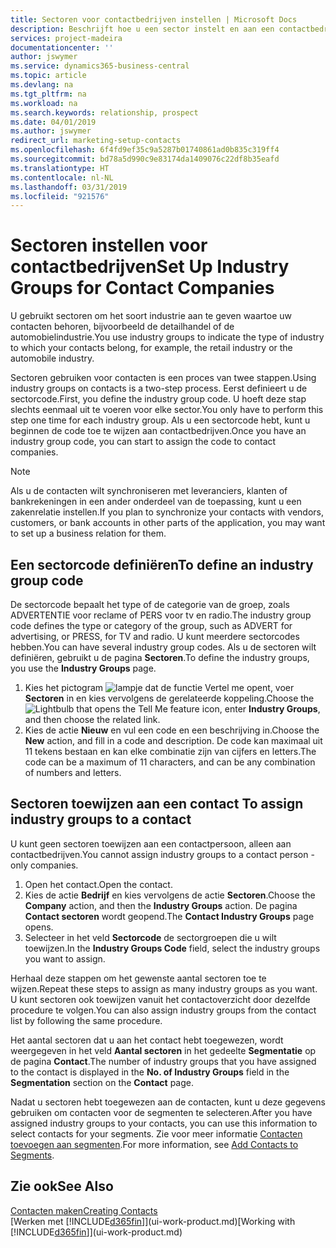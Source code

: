 ```yaml
---
title: Sectoren voor contactbedrijven instellen | Microsoft Docs
description: Beschrijft hoe u een sector instelt en aan een contactbedrijf toewijst, bijvoorbeeld de detailhandel of de auto-industrie.
services: project-madeira
documentationcenter: ''
author: jswymer
ms.service: dynamics365-business-central
ms.topic: article
ms.devlang: na
ms.tgt_pltfrm: na
ms.workload: na
ms.search.keywords: relationship, prospect
ms.date: 04/01/2019
ms.author: jswymer
redirect_url: marketing-setup-contacts
ms.openlocfilehash: 6f4fd9ef35c9a5287b01740861ad0b835c319ff4
ms.sourcegitcommit: bd78a5d990c9e83174da1409076c22df8b35eafd
ms.translationtype: HT
ms.contentlocale: nl-NL
ms.lasthandoff: 03/31/2019
ms.locfileid: "921576"
---
```

# <a name="set-up-industry-groups-for-contact-companies"></a><span data-ttu-id="ab6bb-103">Sectoren instellen voor contactbedrijven</span><span class="sxs-lookup"><span data-stu-id="ab6bb-103">Set Up Industry Groups for Contact Companies</span></span>
<span data-ttu-id="ab6bb-104">U gebruikt sectoren om het soort industrie aan te geven waartoe uw contacten behoren, bijvoorbeeld de detailhandel of de automobielindustrie.</span><span class="sxs-lookup"><span data-stu-id="ab6bb-104">You use industry groups to indicate the type of industry to which your contacts belong, for example, the retail industry or the automobile industry.</span></span>

<span data-ttu-id="ab6bb-105">Sectoren gebruiken voor contacten is een proces van twee stappen.</span><span class="sxs-lookup"><span data-stu-id="ab6bb-105">Using industry groups on contacts is a two-step process.</span></span> <span data-ttu-id="ab6bb-106">Eerst definieert u de sectorcode.</span><span class="sxs-lookup"><span data-stu-id="ab6bb-106">First, you define the industry group code.</span></span> <span data-ttu-id="ab6bb-107">U hoeft deze stap slechts eenmaal uit te voeren voor elke sector.</span><span class="sxs-lookup"><span data-stu-id="ab6bb-107">You only have to perform this step one time for each industry group.</span></span> <span data-ttu-id="ab6bb-108">Als u een sectorcode hebt, kunt u beginnen de code toe te wijzen aan contactbedrijven.</span><span class="sxs-lookup"><span data-stu-id="ab6bb-108">Once you have an industry group code, you can start to assign the code to contact companies.</span></span>

> [!NOTE]  
>   <span data-ttu-id="ab6bb-109">Als u de contacten wilt synchroniseren met leveranciers, klanten of bankrekeningen in een ander onderdeel van de toepassing, kunt u een zakenrelatie instellen.</span><span class="sxs-lookup"><span data-stu-id="ab6bb-109">If you plan to synchronize your contacts with vendors, customers, or bank accounts in other parts of the application, you may want to set up a business relation for them.</span></span>

## <a name="to-define-an-industry-group-code"></a><span data-ttu-id="ab6bb-110">Een sectorcode definiëren</span><span class="sxs-lookup"><span data-stu-id="ab6bb-110">To define an industry group code</span></span>
<span data-ttu-id="ab6bb-111">De sectorcode bepaalt het type of de categorie van de groep, zoals ADVERTENTIE voor reclame of PERS voor tv en radio.</span><span class="sxs-lookup"><span data-stu-id="ab6bb-111">The industry group code defines the type or category of the group, such as ADVERT for advertising, or PRESS, for TV and radio.</span></span> <span data-ttu-id="ab6bb-112">U kunt meerdere sectorcodes hebben.</span><span class="sxs-lookup"><span data-stu-id="ab6bb-112">You can have several industry group codes.</span></span> <span data-ttu-id="ab6bb-113">Als u de sectoren wilt definiëren, gebruikt u de pagina **Sectoren**.</span><span class="sxs-lookup"><span data-stu-id="ab6bb-113">To define the industry groups, you use the **Industry Groups** page.</span></span>

1. <span data-ttu-id="ab6bb-114">Kies het pictogram ![lampje dat de functie Vertel me opent](media/ui-search/search_small.png "Vertel me wat u wilt doen"), voer **Sectoren** in en kies vervolgens de gerelateerde koppeling.</span><span class="sxs-lookup"><span data-stu-id="ab6bb-114">Choose the ![Lightbulb that opens the Tell Me feature](media/ui-search/search_small.png "Tell me what you want to do") icon, enter **Industry Groups**, and then choose the related link.</span></span>
2. <span data-ttu-id="ab6bb-115">Kies de actie **Nieuw** en vul een code en een beschrijving in.</span><span class="sxs-lookup"><span data-stu-id="ab6bb-115">Choose the **New** action, and fill in a code and description.</span></span> <span data-ttu-id="ab6bb-116">De code kan maximaal uit 11 tekens bestaan en kan elke combinatie zijn van cijfers en letters.</span><span class="sxs-lookup"><span data-stu-id="ab6bb-116">The code can be a maximum of 11 characters, and can be any combination of numbers and letters.</span></span>

## <span data-ttu-id="ab6bb-117"><a name="AssignIndustryGroupContact">Sectoren toewijzen aan een contact</a></span><span class="sxs-lookup"><span data-stu-id="ab6bb-117"><a name="AssignIndustryGroupContact"></a> To assign industry groups to a contact</span></span>
<span data-ttu-id="ab6bb-118">U kunt geen sectoren toewijzen aan een contactpersoon, alleen aan contactbedrijven.</span><span class="sxs-lookup"><span data-stu-id="ab6bb-118">You cannot assign industry groups to a contact person - only companies.</span></span>

1. <span data-ttu-id="ab6bb-119">Open het contact.</span><span class="sxs-lookup"><span data-stu-id="ab6bb-119">Open the contact.</span></span>
2. <span data-ttu-id="ab6bb-120">Kies de actie **Bedrijf** en kies vervolgens de actie **Sectoren**.</span><span class="sxs-lookup"><span data-stu-id="ab6bb-120">Choose the **Company** action, and then the **Industry Groups** action.</span></span> <span data-ttu-id="ab6bb-121">De pagina **Contact sectoren** wordt geopend.</span><span class="sxs-lookup"><span data-stu-id="ab6bb-121">The **Contact Industry Groups** page opens.</span></span>
3. <span data-ttu-id="ab6bb-122">Selecteer in het veld **Sectorcode** de sectorgroepen die u wilt toewijzen.</span><span class="sxs-lookup"><span data-stu-id="ab6bb-122">In the **Industry Groups Code** field, select the industry groups you want to assign.</span></span>

<span data-ttu-id="ab6bb-123">Herhaal deze stappen om het gewenste aantal sectoren toe te wijzen.</span><span class="sxs-lookup"><span data-stu-id="ab6bb-123">Repeat these steps to assign as many industry groups as you want.</span></span> <span data-ttu-id="ab6bb-124">U kunt sectoren ook toewijzen vanuit het contactoverzicht door dezelfde procedure te volgen.</span><span class="sxs-lookup"><span data-stu-id="ab6bb-124">You can also assign industry groups from the contact list by following the same procedure.</span></span>

<span data-ttu-id="ab6bb-125">Het aantal sectoren dat u aan het contact hebt toegewezen, wordt weergegeven in het veld **Aantal sectoren** in het gedeelte **Segmentatie** op de pagina **Contact**.</span><span class="sxs-lookup"><span data-stu-id="ab6bb-125">The number of industry groups that you have assigned to the contact is displayed in the **No. of Industry Groups** field in the **Segmentation** section on the **Contact** page.</span></span>

<span data-ttu-id="ab6bb-126">Nadat u sectoren hebt toegewezen aan de contacten, kunt u deze gegevens gebruiken om contacten voor de segmenten te selecteren.</span><span class="sxs-lookup"><span data-stu-id="ab6bb-126">After you have assigned industry groups to your contacts, you can use this information to select contacts for your segments.</span></span> <span data-ttu-id="ab6bb-127">Zie voor meer informatie [Contacten toevoegen aan segmenten](marketing-add-contact-segment.md).</span><span class="sxs-lookup"><span data-stu-id="ab6bb-127">For more information, see [Add Contacts to Segments](marketing-add-contact-segment.md).</span></span>

## <a name="see-also"></a><span data-ttu-id="ab6bb-128">Zie ook</span><span class="sxs-lookup"><span data-stu-id="ab6bb-128">See Also</span></span>
[<span data-ttu-id="ab6bb-129">Contacten maken</span><span class="sxs-lookup"><span data-stu-id="ab6bb-129">Creating Contacts</span></span>](marketing-create-contact-companies.md)  
<span data-ttu-id="ab6bb-130">[Werken met [!INCLUDE[d365fin](includes/d365fin_md.md)]](ui-work-product.md)</span><span class="sxs-lookup"><span data-stu-id="ab6bb-130">[Working with [!INCLUDE[d365fin](includes/d365fin_md.md)]](ui-work-product.md)</span></span>
